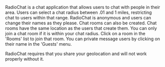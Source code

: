 RadioChat is a chat application that allows users to chat with people in their
area. Users can select a chat radius between .01 and 1 miles, restricting chat
to users within that range. RadioChat is anonymous and users can change their
names as they please. Chat rooms can also be created. Chat rooms have the same
location as the users that create them. You can only join a chat room if it is
within your chat radius. Click on a room in the 'Rooms' list to join that room.
You can private message users by clicking on their name in the 'Guests' menu.

RadioChat requires that you share your geolocation and will not work properly
without it.
